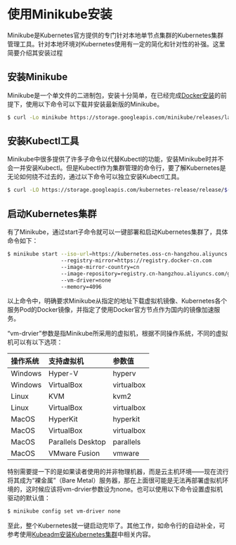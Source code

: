 # 使用Minikube安装

Minikube是Kubernetes官方提供的专门针对本地单节点集群的Kubernetes集群管理工具。针对本地环境对Kubernetes使用有一定的简化和针对性的补强。这里简要介绍其安装过程

## 安装Minikube

Minikube是一个单文件的二进制包，安装十分简单，在已经完成[Docker安装](../setup-docker.md)的前提下，使用以下命令可以下载并安装最新版的Minikube。

```bash
$ curl -Lo minikube https://storage.googleapis.com/minikube/releases/latest/minikube-linux-amd64 && chmod +x minikube && sudo mv minikube /usr/local/bin/
```

## 安装Kubectl工具

Minikube中很多提供了许多子命令以代替Kubectl的功能，安装Minikube时并不会一并安装Kubectl。但是Kubectl作为集群管理的命令行，要了解Kubernetes是无论如何绕不过去的，通过以下命令可以独立安装Kubectl工具。

```bash
$ curl -LO https://storage.googleapis.com/kubernetes-release/release/$(curl -s https://storage.googleapis.com/kubernetes-release/release/stable.txt)/bin/linux/amd64/kubectl && chmod +x kubectl && sudo mv kubectl /usr/local/bin/
```

## 启动Kubernetes集群

有了Minikube，通过start子命令就可以一键部署和启动Kubernetes集群了，具体命令如下：

```bash
$ minikube start --iso-url=https://kubernetes.oss-cn-hangzhou.aliyuncs.com/minikube/iso/minikube-v1.6.0.iso
                 --registry-mirror=https://registry.docker-cn.com
                 --image-mirror-country=cn 
                 --image-repository=registry.cn-hangzhou.aliyuncs.com/google_containers
                 --vm-driver=none
                 --memory=4096
```

以上命令中，明确要求Minikube从指定的地址下载虚拟机镜像、Kubernetes各个服务Pod的Docker镜像，并指定了使用Docker官方节点作为国内的镜像加速服务。

“vm-drvier”参数是指Minikube所采用的虚拟机，根据不同操作系统，不同的虚拟机可以有以下选项：

| 操作系统 | 支持虚拟机 | 参数值 |
| :--- | :--- | :--- |
| Windows | Hyper-V | hyperv |
| Windows | VirtualBox | virtualbox |
| Linux | KVM | kvm2 |
| Linux | VirtualBox | virtualbox |
| MacOS | HyperKit | hyperkit |
| MacOS | VirtualBox | virtualbox |
| MacOS | Parallels Desktop | parallels |
| MacOS | VMware Fusion | vmware |

特别需要提一下的是如果读者使用的并非物理机器，而是云主机环境——现在流行将其成为“裸金属”（Bare Metal）服务器，那在上面很可能是无法再部署虚拟机环境的，这时候应该将vm-drvier参数设为none。也可以使用以下命令设置虚拟机驱动的默认值：

```bash
$ minikube config set vm-driver none
```

至此，整个Kubernetes就一键启动完毕了。其他工作，如命令行的自动补全，可参考使用[Kubeadm安装Kubernetes集群](setup-kubeadm.md)中相关内容。


